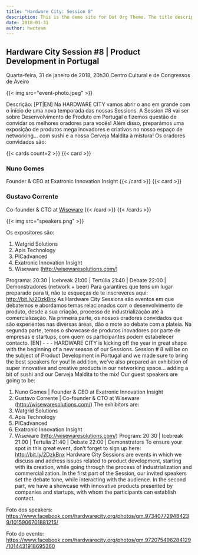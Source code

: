 ```yaml
---
title: "Hardware City: Session 8"
description: This is the demo site for Dot Org Theme. The title description and images front matter is required for meta og content.
date: 2018-01-31
author: hwcteam
---
```


## Hardware City Session #8 | Product Development in Portugal

Quarta-feira, 31 de janeiro de 2018, 20h30
Centro Cultural e de Congressos de Aveiro

{{< img src="event-photo.jpeg" >}}

Descrição:
[PT|EN]
Na HARDWARE CITY vamos abrir o ano em grande com o início de uma nova temporada das nossas Sessions. A Session #8 vai ser sobre Desenvolvimento de Produto em Portugal e fizemos questão de convidar os melhores oradores para vocês!
Além disso, preparámos uma exposição de produtos mega inovadores e criativos no nosso espaço de networking... com sushi e a nossa Cerveja Maldita à mistura!
Os oradores convidados são:

{{< cards count=2 >}}
{{< card >}}
### Nuno Gomes
Founder & CEO at Exatronic Innovation Insight
{{< /card >}}
{{< card >}}
### Gustavo Corrente
Co-founder & CTO at [Wiseware](http://wisewaresolutions.com/)
{{< /card >}}
{{< /cards >}}

{{< img src="speakers.png" >}}

Os expositores são:
1. Watgrid Solutions
2. Apis Technology
3. PICadvanced
4. Exatronic Innovation Insight
5. Wiseware (http://wisewaresolutions.com/)

Programa:
20:30 | Icebreak
21:00 | Tertúlia
21:40 | Debate
22:00 | Demonstradores (network + beer)
Para garantires que tens um lugar preparado para ti, não te esqueças de te inscreveres aqui: http://bit.ly/2DzkBnx
As Hardware City Sessions são eventos em que debatemos e abordamos temas relacionados com o desenvolvimento de produto, desde a sua criação, processo de industrialização até à comercialização.
Na primeira parte, os nossos oradores convidados que são experientes nas diversas áreas, dão o mote ao debate com a plateia. Na segunda parte, temos o showcase de produtos inovadores por parte de empresas e startups, com quem os participantes podem estabelecer contacto.
[EN] - - -
HARDWARE CITY is kicking off the year in great shape with the beginning of a new season of our Sessions. Session # 8 will be on the subject of Product Development in Portugal and we made sure to bring the best speakers for you!
In addition, we've also prepared an exhibition of super innovative and creative products in our networking space... adding a bit of sushi and our Cerveja Maldita to the mix!
Our guest speakers are going to be:
1. Nuno Gomes | Founder & CEO at Exatronic Innovation Insight
2. Gustavo Corrente | Co-founder & CTO at Wiseware (http://wisewaresolutions.com/)
The exhibitors are:
1. Watgrid Solutions
2. Apis Technology
3. PICadvanced
4. Exatronic Innovation Insight
5. Wiseware (http://wisewaresolutions.com/)
Program:
20:30 | Icebreak
21:00 | Tertulia
21:40 | Debate
22:00 | Demonstrators
To ensure your spot in this great event, don’t forget to sign up here: http://bit.ly/2DzkBnx
Hardware City Sessions are events in which we discuss and address issues related to product development, starting with its creation, while going through the process of industrialization and commercialization.
In the first part of the Session, our invited speakers set the debate tone, while interacting with the audience. In the second part, we have a showcase with innovative products presented by companies and startups, with whom the participants can establish contact.

Foto dos speakers: https://www.facebook.com/hardwarecity.org/photos/gm.973407729484239/1015906701881215/

Foto do evento: https://www.facebook.com/hardwarecity.org/photos/gm.972075496284129/1014431918695360
